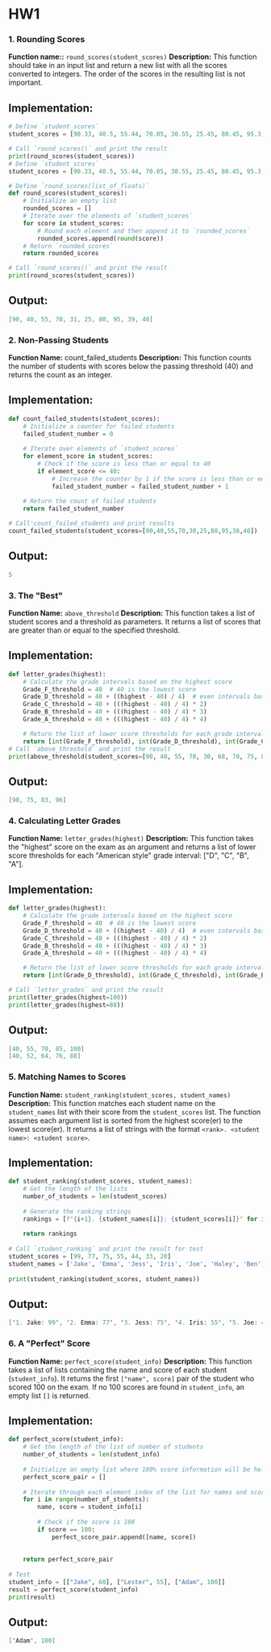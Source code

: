 # HW1
### 1. Rounding Scores

**Function name::**  `round_scores(student_scores)` 
**Description:**  This function should take in an input list and return a new list with all the scores converted to integers. The order of the scores in the resulting list is not important.

## Implementation:

```python
# Define `student_scores`
student_scores = [90.33, 40.5, 55.44, 70.05, 30.55, 25.45, 80.45, 95.3, 38.7, 40.3]

# Call `round_scores()` and print the result
print(round_scores(student_scores))
# Define `student_scores`
student_scores = [90.33, 40.5, 55.44, 70.05, 30.55, 25.45, 80.45, 95.3, 38.7, 40.3]

# Define `round_scores(list_of_floats)`
def round_scores(student_scores):
    # Initialize an empty list
    rounded_scores = []
    # Iterate over the elements of `student_scores`
    for score in student_scores:
        # Round each element and then append it to `rounded_scores`
        rounded_scores.append(round(score))
    # Return `rounded_scores`
    return rounded_scores

# Call `round_scores()` and print the result
print(round_scores(student_scores))
```
## Output:
```csharp
[90, 40, 55, 70, 31, 25, 80, 95, 39, 40]
```

### 2. Non-Passing Students
**Function Name:** count_failed_students
**Description:**  This function counts the number of students with scores below the passing threshold (40) and returns the count as an integer.
## Implementation:


```python
def count_failed_students(student_scores):
    # Initialize a counter for failed students
    failed_student_number = 0
    
    # Iterate over elements of `student_scores`
    for element_score in student_scores:
        # Check if the score is less than or equal to 40
        if element_score <= 40:
            # Increase the counter by 1 if the score is less than or equal to 40 points 
            failed_student_number = failed_student_number + 1
    
    # Return the count of failed students
    return failed_student_number

# Call'count_failed_students and print results
count_failed_students(student_scores=[90,40,55,70,30,25,80,95,38,40])
```
## Output:
```csharp
5
```
### 3. The "Best"

**Function Name:** `above_threshold`
**Description:** This function takes a list of student scores and a threshold as parameters. It returns a list of scores that are greater than or equal to the specified threshold.

## Implementation: 
```python
def letter_grades(highest):
    # Calculate the grade intervals based on the highest score
    Grade_F_threshold = 40  # 40 is the lowest score
    Grade_D_threshold = 40 + ((highest - 40) / 4)  # even intervals based on highest and score 40
    Grade_C_threshold = 40 + (((highest - 40) / 4) * 2)
    Grade_B_threshold = 40 + (((highest - 40) / 4) * 3)
    Grade_A_threshold = 40 + (((highest - 40) / 4) * 4)

    # Return the list of lower score thresholds for each grade interval
    return [int(Grade_F_threshold), int(Grade_D_threshold), int(Grade_C_threshold), int(Grade_B_threshold), int(Grade_A_threshold)]
# Call `above_threshold` and print the result
print(above_threshold(student_scores=[90, 40, 55, 70, 30, 68, 70, 75, 83, 96], threshold=75))
```

## Output:
```csharp
[90, 75, 83, 96]
```

### 4. Calculating Letter Grades

**Function Name:** `letter_grades(highest)` 
**Description:** This function takes the "highest" score on the exam as an argument and returns a list of lower score thresholds for each "American style" grade interval: ["D", "C", "B", "A"].

## Implementation:

```python
def letter_grades(highest):
    # Calculate the grade intervals based on the highest score
    Grade_F_threshold = 40  # 40 is the lowest score
    Grade_D_threshold = 40 + ((highest - 40) / 4)  # even intervals based on highest and score 40
    Grade_C_threshold = 40 + (((highest - 40) / 4) * 2)
    Grade_B_threshold = 40 + (((highest - 40) / 4) * 3)
    Grade_A_threshold = 40 + (((highest - 40) / 4) * 4)

    # Return the list of lower score thresholds for each grade interval
    return [int(Grade_D_threshold), int(Grade_C_threshold), int(Grade_B_threshold), int(Grade_A_threshold)]

# Call `letter_grades` and print the result
print(letter_grades(highest=100))
print(letter_grades(highest=88))
```
## Output:
```csharp
[40, 55, 70, 85, 100]
[40, 52, 64, 76, 88]
```

### 5. Matching Names to Scores

**Function Name:** `student_ranking(student_scores, student_names)` 
**Description:** This function matches each student name on the `student_names` list with their score from the `student_scores` list. The function assumes each argument list is sorted from the highest score(er) to the lowest score(er). It returns a list of strings with the format `<rank>. <student name>: <student score>`.

## Implementation:

```python
def student_ranking(student_scores, student_names):
    # Get the length of the lists
    number_of_students = len(student_scores)
    
    # Generate the ranking strings
    rankings = [f"{i+1}. {student_names[i]}: {student_scores[i]}" for i in range(number_of_students)]
    
    return rankings
​
# Call `student_ranking` and print the result for test
student_scores = [99, 77, 75, 55, 44, 33, 20]
student_names = ['Jake', 'Emma', 'Jess', 'Iris', 'Joe', 'Haley', 'Ben']
​
print(student_ranking(student_scores, student_names))
```

## Output:
```csharp
['1. Jake: 99', '2. Emma: 77', '3. Jess: 75', '4. Iris: 55', '5. Joe: 44', '6. Haley: 33', '7. Ben: 20']
```
### 6. A "Perfect" Score

**Function Name:** `perfect_score(student_info)` 
**Description:** This function takes a list of lists containing the name and score of each student (`student_info`). It returns the first `["name", score]` pair of the student who scored 100 on the exam. If no 100 scores are found in `student_info`, an empty list `[]` is returned.

## Implementation:

```python
def perfect_score(student_info):
    # Get the length of the list of number of students
    number_of_students = len(student_info)
    
    # Initialize an empty list where 100% score information will be held
    perfect_score_pair = []
    
    # Iterate through each element index of the list for names and scores
    for i in range(number_of_students):
        name, score = student_info[i]
        
        # Check if the score is 100
        if score == 100:
            perfect_score_pair.append([name, score])
            
            
    return perfect_score_pair
​
# Test
student_info = [["Jake", 60], ["Lester", 55], ["Adam", 100]]
result = perfect_score(student_info)
print(result)
```
## Output:
```csharp
['Adam', 100]
```


